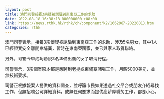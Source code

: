 ```yaml
---
layout: post
title: 澳門司警接獲3宗疑被誘騙到東南亞工作的求助
date: 2022-08-18 16:38:13.000000000 +08:00
link: https://news.rthk.hk/rthk/ch/component/k2/1662987-20220818.htm
categories: rthk
---
```


澳門司警表示，接獲3宗懷疑被誘騙到東南亞工作的求助，涉及5名男女，其中1人已經證實安全離開柬埔寨，暫時在東南亞國家，並已與家人取得聯絡。

另外，司警今早成功勸說3名準備出發的女子取消行程。

司警表示，3宗個案原本都是應聘到老撾或柬埔寨賭場工作，月薪5000美元，並無技術要求。

司警正根據報案人提供的資料調查，並呼籲市民如果透過社交平台或朋友介紹尋找工作，但無招聘公司詳細資料，或無任何要求而提供高薪厚職的工作，都要小心。
